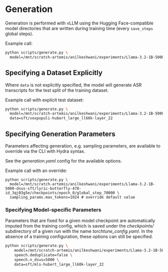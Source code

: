 # Generation

Generation is performed with vLLM using the Hugging Face-compatible model directories that are written during training time (every `save_steps` global steps). 

Example call:

```bash
python scripts/generate.py \
  model=/mnt/scratch-artemis/anilkeshwani/experiments/Llama-3.2-1B-5000-dsus-sft/lyric-butterfly-478-id_3qj03g5e/checkpoints/epoch_0/global_step_70000
```

## Specifying a Dataset Explicitly

Where `data` is not explicitly specified, the model will generate ASR transcripts for the test split of the training dataset. 

Example call with explicit test dataset:

```bash
python scripts/generate.py \
  model=/mnt/scratch-artemis/anilkeshwani/experiments/Llama-3.2-1B-5000-dsus-sft/lyric-butterfly-478-id_3qj03g5e/checkpoints/epoch_0/global_step_70000 \
  data=sft/voxpopuli-hubert_large_ll60k-layer_22
```

## Specifying Generation Parameters

Parameters affecting generation, e.g. sampling parameters, are available to override via the CLI with Hydra syntax. 

See the _generation.yaml_ config for the available options.

Example call with an override:

```
python scripts/generate.py \
  model=/mnt/scratch-artemis/anilkeshwani/experiments/Llama-3.2-1B-5000-dsus-sft/lyric-butterfly-478-id_3qj03g5e/checkpoints/epoch_0/global_step_70000 \
  sampling_params.max_tokens=1024 # override default value
```

### Specifying Model-specific Parameters

Parameters that are fixed for a given model checkpoint are automatically imputed from the training config, which is saved under the _checkpoints/_ subdirectory of a given run with the name _torchtune_config.yaml_. In the absence of a training configuration, these options can still be specified.

```bash
python scripts/generate.py \
    model=/mnt/scratch-artemis/anilkeshwani/experiments/Llama-3.2-1B-5000-dsus-sft/lyric-butterfly-478-id_3qj03g5e/checkpoints/epoch_0/global_step_70000 \
    speech.deduplicate=false \
    speech.n_dsus=5000 \
    data=sft/mls-hubert_large_ll60k-layer_22
```
